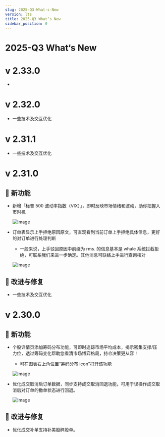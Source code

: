 ```yaml
---
slug: 2025-Q3-What-s-New
version: lts
title: 2025-Q3 What‘s New
sidebar_position: 0
---
```



# 2025-Q3 What‘s New


# v 2.33.0

- 

# v 2.32.0

- 一些技术及交互优化

# v 2.31.1

- 一些技术及交互优化

# v 2.31.0


## 🎉 新功能

- 新增「标普 500 波动率指数（VIX）」，即时反映市场情绪和波动，助你把握入市时机

    ![image](https://longbridge.larkenterprise.com/space/api/box/stream/download/asynccode/?code=ODZiODZjNTIyM2ZjMDljODExNjNmNzYxN2M4MDFhYjBfSDMxTmZSUXN6NVQwdlRiREc1ekhqWDJZZ0dGd0N4Q3ZfVG9rZW46RElsTWJiQ1M5bzBlYWh4MEJQYWNDdURCbjhPXzE3NTY5NTE3ODE6MTc1Njk1NTM4MV9WNA)

- 订单表显示上手拒绝原因原文，可直观看到当前订单上手拒绝具体信息，更好的对订单进行处理判断
    - 一般来说，上手驳回原因中前缀为 rms. 的信息基本是 whale 系统拦截拒绝，可联系我们来进一步确定。其他消息可联络上手进行查询核对

    ![image](https://longbridge.larkenterprise.com/space/api/box/stream/download/asynccode/?code=NzVlZjU4YzI4YjJmYmM2YTg2ZGEzYWE2YTg4YTlhYjNfbW11WjE5dEpuRGp3eEtaUTlVRXdWOWVwcEdLc01pZ2FfVG9rZW46TmF1UmJ0eXNCb1VHNE14eHhpSWNib3FxblVkXzE3NTY5NTE3ODE6MTc1Njk1NTM4MV9WNA)


## 📌 改进与修复

- 一些技术及交互优化

# v 2.30.0


## 🎉 新功能

- 个股详情页添加筹码分布功能，可即时追踪市场平均成本，揭示密集支撑/压力位，透过筹码变化帮助您看清市场博弈格局，持仓决策更从容！
    - 可在图表右上角位置“筹码分布 icon”打开该功能

    ![image](https://longbridge.larkenterprise.com/space/api/box/stream/download/asynccode/?code=OWJlYTk3YmYxMzA5ZGY3YTBkMDk5Mjk3MzJjM2M5YjdfVk4xQzNJMnpjMjRiTzQzN0tWSHQ0UmpYNnpET0QzcXhfVG9rZW46QWdYZGJJd3FZb2lyQmJ4d1dSdWNyQWNLbnFjXzE3NTY5NTE3ODE6MTc1Njk1NTM4MV9WNA)

- 优化成交取消后订单数据，同步支持成交取消回退功能，可用于误操作成交取消后对订单的撤单状态进行回退。

    ![image](https://longbridge.larkenterprise.com/space/api/box/stream/download/asynccode/?code=Mjc4ZjZjZjZiYTkwMjc0MmFlZTVhNmJiY2RjZWZjZTBfMXp0TjdEWUp1dHN6ZVZ4dWZGMk1PbzVZZXF2dXB3Y01fVG9rZW46UXNWTGJuTDlub09qZkh4dmoxdGNtMjhtbllPXzE3NTY5NTE3ODE6MTc1Njk1NTM4MV9WNA)


## 📌 改进与修复

- 优化成交补单支持补美股碎股单。
